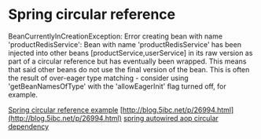 # Spring circular reference



BeanCurrentlyInCreationException: Error creating bean with name 'productRedisService': 
Bean with name 'productRedisService' has been injected into other beans [productService,userService] in its raw version as part of a circular reference
but has eventually been wrapped. This means that said other beans do not use the final version of the bean. 
This is often the result of over-eager type matching - consider using 'getBeanNamesOfType' with the 'allowEagerInit' flag turned off, for example.

[Spring circular reference example](https://stackoverflow.com/questions/11348794/spring-circular-reference-example)
[http://blog.5ibc.net/p/26994.html](http://blog.5ibc.net/p/26994.html)
[spring autowired aop circular dependency](https://stackoverflow.com/questions/28985144/spring-autowired-aop-circular-dependency)